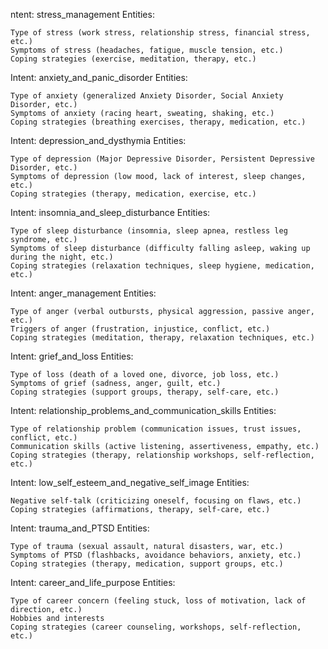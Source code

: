 ntent: stress_management
Entities:

    Type of stress (work stress, relationship stress, financial stress, etc.)
    Symptoms of stress (headaches, fatigue, muscle tension, etc.)
    Coping strategies (exercise, meditation, therapy, etc.)

Intent: anxiety_and_panic_disorder
Entities:

    Type of anxiety (generalized Anxiety Disorder, Social Anxiety Disorder, etc.)
    Symptoms of anxiety (racing heart, sweating, shaking, etc.)
    Coping strategies (breathing exercises, therapy, medication, etc.)

Intent: depression_and_dysthymia
Entities:

    Type of depression (Major Depressive Disorder, Persistent Depressive Disorder, etc.)
    Symptoms of depression (low mood, lack of interest, sleep changes, etc.)
    Coping strategies (therapy, medication, exercise, etc.)

Intent: insomnia_and_sleep_disturbance
Entities:

    Type of sleep disturbance (insomnia, sleep apnea, restless leg syndrome, etc.)
    Symptoms of sleep disturbance (difficulty falling asleep, waking up during the night, etc.)
    Coping strategies (relaxation techniques, sleep hygiene, medication, etc.)

Intent: anger_management
Entities:

    Type of anger (verbal outbursts, physical aggression, passive anger, etc.)
    Triggers of anger (frustration, injustice, conflict, etc.)
    Coping strategies (meditation, therapy, relaxation techniques, etc.)

Intent: grief_and_loss
Entities:

    Type of loss (death of a loved one, divorce, job loss, etc.)
    Symptoms of grief (sadness, anger, guilt, etc.)
    Coping strategies (support groups, therapy, self-care, etc.)

Intent: relationship_problems_and_communication_skills
Entities:

    Type of relationship problem (communication issues, trust issues, conflict, etc.)
    Communication skills (active listening, assertiveness, empathy, etc.)
    Coping strategies (therapy, relationship workshops, self-reflection, etc.)

Intent: low_self_esteem_and_negative_self_image
Entities:

    Negative self-talk (criticizing oneself, focusing on flaws, etc.)
    Coping strategies (affirmations, therapy, self-care, etc.)

Intent: trauma_and_PTSD
Entities:

    Type of trauma (sexual assault, natural disasters, war, etc.)
    Symptoms of PTSD (flashbacks, avoidance behaviors, anxiety, etc.)
    Coping strategies (therapy, medication, support groups, etc.)

Intent: career_and_life_purpose
Entities:

    Type of career concern (feeling stuck, loss of motivation, lack of direction, etc.)
    Hobbies and interests
    Coping strategies (career counseling, workshops, self-reflection, etc.)